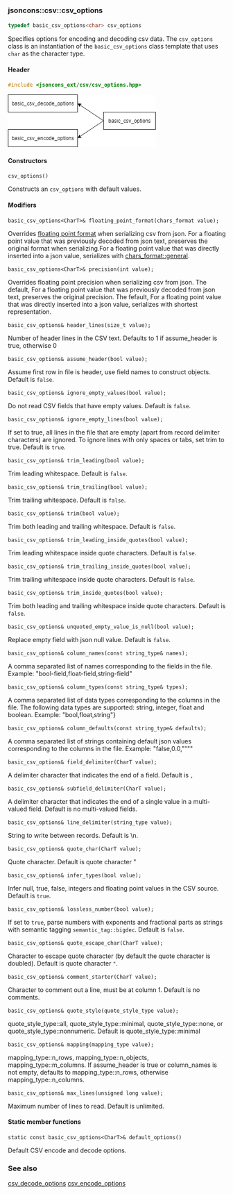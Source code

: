 ### jsoncons::csv::csv_options

```c++
typedef basic_csv_options<char> csv_options
```
Specifies options for encoding and decoding csv data. The `csv_options` class is an instantiation of the `basic_csv_options` class template that uses `char` as the character type.

#### Header
```c++
#include <jsoncons_ext/csv/csv_options.hpp>
```

![csv_options](./diagrams/csv_options.png)

#### Constructors

    csv_options()
Constructs an `csv_options` with default values. 

#### Modifiers
    basic_csv_options<CharT>& floating_point_format(chars_format value);
Overrides [floating point format](../chars_format.md) when serializing csv from json. For a floating point value that was previously decoded from json text, preserves the original format when serializing.For a floating point value that was directly inserted into a json value, serializes with [chars_format::general](chars_format.md).

    basic_csv_options<CharT>& precision(int value);
Overrides floating point precision when serializing csv from json. The default, For a floating point value that was previously decoded from json text, preserves the original precision. The fefault, For a floating point value that was directly inserted into a json value, serializes with shortest representation.

    basic_csv_options& header_lines(size_t value);
Number of header lines in the CSV text. Defaults to 1 if assume_header is true, otherwise 0

    basic_csv_options& assume_header(bool value);
Assume first row in file is header, use field names to construct objects. Default is `false`.         

    basic_csv_options& ignore_empty_values(bool value);
Do not read CSV fields that have empty values. Default is `false`.         

    basic_csv_options& ignore_empty_lines(bool value);
If set to true, all lines in the file that are empty (apart from record delimiter characters) are ignored. To ignore lines with only spaces or tabs, set trim to true. Default is `true`.         

    basic_csv_options& trim_leading(bool value);
Trim leading whitespace. Default is `false`.         

    basic_csv_options& trim_trailing(bool value);
Trim trailing whitespace. Default is `false`.         

    basic_csv_options& trim(bool value);
Trim both leading and trailing whitespace. Default is `false`.        

    basic_csv_options& trim_leading_inside_quotes(bool value);
Trim leading whitespace inside quote characters. Default is `false`.         

    basic_csv_options& trim_trailing_inside_quotes(bool value);
Trim trailing whitespace inside quote characters. Default is `false`.         

    basic_csv_options& trim_inside_quotes(bool value);
Trim both leading and trailing whitespace inside quote characters. Default is `false`.        

    basic_csv_options& unquoted_empty_value_is_null(bool value);
Replace empty field with json null value. Default is `false`.         

    basic_csv_options& column_names(const string_type& names);
A comma separated list of names corresponding to the fields in the file. Example: "bool-field,float-field,string-field"

    basic_csv_options& column_types(const string_type& types);
A comma separated list of data types corresponding to the columns in the file. The following data types are supported: string, integer, float and boolean. Example: "bool,float,string"}

    basic_csv_options& column_defaults(const string_type& defaults);
A comma separated list of strings containing default json values corresponding to the columns in the file. Example: "false,0.0,"\"\""

    basic_csv_options& field_delimiter(CharT value);
A delimiter character that indicates the end of a field. Default is `,`             

    basic_csv_options& subfield_delimiter(CharT value);
A delimiter character that indicates the end of a single value in a multi-valued field. Default is no multi-valued fields.

    basic_csv_options& line_delimiter(string_type value);
String to write between records. Default is \n.  

    basic_csv_options& quote_char(CharT value);
Quote character. Default is quote character "             

    basic_csv_options& infer_types(bool value);
Infer null, true, false, integers and floating point values in the CSV source. Default is `true`.

    basic_csv_options& lossless_number(bool value); 
If set to `true`, parse numbers with exponents and fractional parts as strings with semantic tagging `semantic_tag::bigdec`. Default is `false`.

    basic_csv_options& quote_escape_char(CharT value);
Character to escape quote character (by default the quote character is doubled). Default is quote character `"`.

    basic_csv_options& comment_starter(CharT value);
Character to comment out a line, must be at column 1. Default is no comments.

    basic_csv_options& quote_style(quote_style_type value);
quote_style_type::all, quote_style_type::minimal, quote_style_type::none, or quote_style_type::nonnumeric. Default is quote_style_type::minimal

    basic_csv_options& mapping(mapping_type value);
mapping_type::n_rows, mapping_type::n_objects, mapping_type::m_columns. If assume_header is true or column_names is not empty, defaults to mapping_type::n_rows, otherwise mapping_type::n_columns.

    basic_csv_options& max_lines(unsigned long value);
Maximum number of lines to read. Default is unlimited.

#### Static member functions

    static const basic_csv_options<CharT>& default_options()
Default CSV encode and decode options.

### See also

[csv_decode_options](csv_decode_options.md)
[csv_encode_options](csv_encode_options.md)


